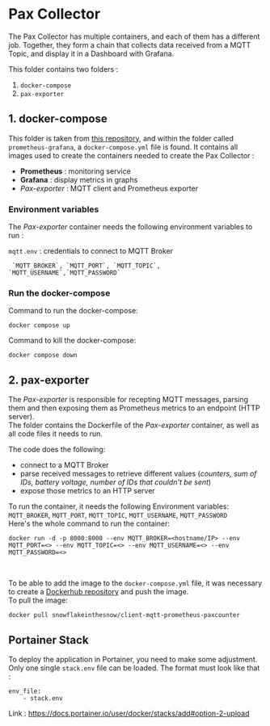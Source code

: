 # Pax Collector

The Pax Collector has multiple containers, and each of them has a different job. Together, they form a chain that collects data received from a MQTT Topic, and display it in a Dashboard with Grafana. 

This folder contains two folders :

1. `docker-compose`
2. `pax-exporter`


## 1. docker-compose

This folder is taken from <a href="https://github.com/ninadingole/docker-compose-stacks">this repository</a>, and within the folder called  `prometheus-grafana`, a `docker-compose.yml` file is found. It contains all images used to create the containers needed to create the Pax Collector :

- **Prometheus** : monitoring service
- **Grafana** : display metrics in graphs
- *Pax-exporter* : MQTT client and Prometheus exporter

### Environment variables

The *Pax-exporter* container needs the following environment variables to run :

`mqtt.env` : credentials to connect to MQTT Broker
    
     `MQTT_BROKER`, `MQTT_PORT`, `MQTT_TOPIC`, `MQTT_USERNAME`,`MQTT_PASSWORD`

### Run the docker-compose

Command to run the docker-compose:

    docker compose up

Command to kill the docker-compose:

    docker compose down

## 2. pax-exporter

The *Pax-exporter* is responsible for recepting MQTT messages, parsing them and then exposing them as Prometheus metrics to an endpoint (HTTP server).<br>
The folder contains the Dockerfile of the *Pax-exporter* container, as well as all code files it needs to run. <br>

The code does the following:

- connect to a MQTT Broker
- parse received messages to retrieve different values (*counters, sum of IDs, battery voltage, number of IDs that couldn't be sent*)
- expose those metrics to an HTTP server

To run the container, it needs the following Environment variables:<br> `MQTT_BROKER`, `MQTT_PORT`, `MQTT_TOPIC`, `MQTT_USERNAME`, `MQTT_PASSWORD`
<br>
Here's the whole command to run the container: <br>

    docker run -d -p 8000:8000 --env MQTT_BROKER=<hostname/IP> --env MQTT_PORT=<> --env MQTT_TOPIC=<> --env MQTT_USERNAME=<> --env MQTT_PASSWORD=<>
<br>

To be able to add the image to the `docker-compose.yml` file, it was necessary to create a <a href="https://hub.docker.com/r/snowflakeinthesnow/client-mqtt-prometheus-paxcounter">Dockerhub repository</a> and push the image.<br>
To pull the image: 

    docker pull snowflakeinthesnow/client-mqtt-prometheus-paxcounter

## Portainer Stack

To deploy the application in Portainer, you need to make some adjustment. Only one single `stack.env` file can be loaded. The format must look like that :

    env_file:
        - stack.env

Link : <a href="https://docs.portainer.io/user/docker/stacks/add#option-2-upload">https://docs.portainer.io/user/docker/stacks/add#option-2-upload</a>